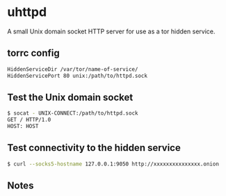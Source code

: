 # uhttpd

A small Unix domain socket HTTP server for use as a tor hidden service.

## torrc config

```bash
HiddenServiceDir /var/tor/name-of-service/
HiddenServicePort 80 unix:/path/to/httpd.sock
```

## Test the Unix domain socket

```bash
$ socat - UNIX-CONNECT:/path/to/httpd.sock
GET / HTTP/1.0
HOST: HOST
```

## Test connectivity to the hidden service

```bash
$ curl --socks5-hostname 127.0.0.1:9050 http://xxxxxxxxxxxxxxx.onion
```

## Notes

